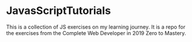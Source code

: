 # JavasScriptTutorials
This is a collection of JS exercises on my learning journey.
It is a repo for the exercises from the Complete Web Developer in 2019 Zero to Mastery.
